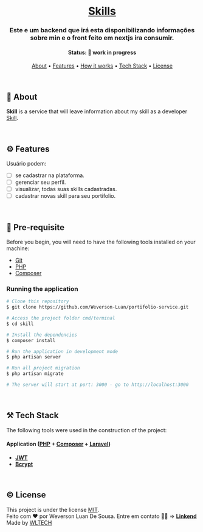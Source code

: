 <!--- Add the project logo --->
<div align="center">
    <!-- <img alt="Itech" title="#Itech" src="./public/assets/images/logo.svg" /> -->

<!--- Add the project title --->
<h1 align="center">
    <a href="#">Skills</a>
</h1>

<!--- Describe the project purpose --->
<h3 align="center">
    Este e um backend que irá esta disponibilizando informações sobre min e o front feito em nextjs ira consumir.
</h3>

<!--- Define the current status --->
<h4 align="center">
	 Status: 🚧 work in progress
</h4>

<!--- Table of contents --->
<p align="center">
 <a href="#-about">About</a> •
 <a href="#%EF%B8%8F-features">Features</a> •
 <a href="#-how-it-works">How it works</a> •
 <a href="#%EF%B8%8F-tech-stack">Tech Stack</a> •
 <a href="#%EF%B8%8F-license">License</a>
</p>
</div>

&nbsp;

<!--- Add a project description --->

## 📝 About

**Skill** is a service that will leave information about my skill as a developer [Skill](https://github.com/Weverson-Luan/portifolio-service.git).

&nbsp;

<!--- Describe the main features --->

## ⚙️ Features

Usuário podem:

-   [ ] se cadastrar na plataforma.
-   [ ] gerenciar seu perfil.
-   [ ] visualizar, todas suas skills cadastradas.
-   [ ] cadastrar novas skill para seu portifolio.

&nbsp;

## 📝 Pre-requisite

Before you begin, you will need to have the following tools installed on your machine:

-   [Git](https://git-scm.com)
-   [PHP](https://www.php.net/)
-   [Composer](https://getcomposer.org/)

### Running the application

```bash
# Clone this repository
$ git clone https://github.com/Weverson-Luan/portifolio-service.git

# Access the project folder cmd/terminal
$ cd skill

# Install the dependencies
$ composer install

# Run the application in development mode
$ php artisan server

# Run all project migration
$ php artisan migrate

# The server will start at port: 3000 - go to http://localhost:3000
```

&nbsp;

<!--- Describe the tech stack used to develop it --->

## ⚒️ Tech Stack

The following tools were used in the construction of the project:

#### **Application** ([PHP](https://www.php.net/) + [Composer](https://getcomposer.org/) + [Laravel](https://laravel.com/))

-   **[JWT](https://react-icons.github.io/react-icons/)**
-   **[Bcrypt](https://styled-components.com/)**

&nbsp;

<!--- Describe the project license --->

## ©️ License

This project is under the license [MIT](./LICENSE). </br>
Feito com ❤️ por Weverson Luan De Sousa. Entre em contato 👋🏽 => **[Linkend](https://www.linkedin.com/in/weverson-luan-de-sousa-1969a81b0/)**</br>
Made by [WLTECH](http://itech.com.br/)
